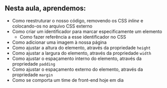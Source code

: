 ## Nesta aula, aprendemos:

- Como reestruturar o nosso código, removendo os CSS *inline* e colocando-os no arquivo CSS externo
- Como criar um identificador para marcar especificamente um elemento
  - Como fazer referência a esse identificador no CSS
- Como adicionar uma imagem à nossa página
- Como ajustar a altura do elemento, através da propriedade `height`
- Como ajustar a largura do elemento, através da propriedade `width`
- Como ajustar o espaçamento interno do elemento, através da propriedade `padding`
- Como ajustar o espaçamento externo do elemento, através da propriedade `margin`
- Como se comporta um time de front-end hoje em dia